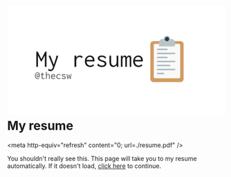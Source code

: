 ![preview](./preview.png)
My resume
=========

\<meta http-equiv=\"refresh\" content=\"0; url=./resume.pdf\" /\>

You shouldn\'t really see this. This page will take you to my resume
automatically. If it doesn\'t load, [click here](./resume.pdf) to
continue.
